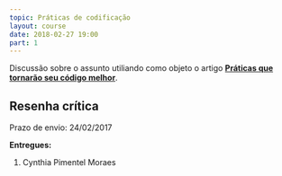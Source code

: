 ```yaml
---
topic: Práticas de codificação
layout: course
date: 2018-02-27 19:00
part: 1
---
```


Discussão sobre o assunto utiliando como objeto o artigo [**Práticas que tornarão seu código melhor**][1].

[1]: https://medium.com/wtmrio/pr%C3%A1ticas-que-tornar%C3%A3o-seu-c%C3%B3digo-melhor-31b52d97b96b

## Resenha crítica

Prazo de envio: 24/02/2017

**Entregues:**

1. Cynthia Pimentel Moraes
